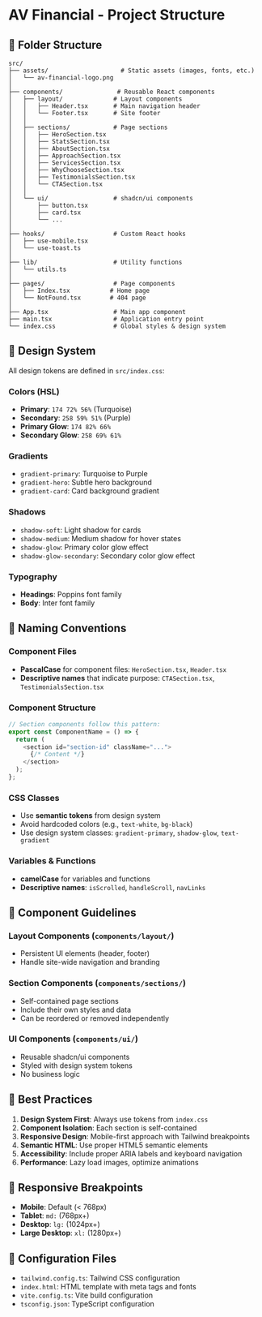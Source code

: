 # AV Financial - Project Structure

## 📁 Folder Structure

```
src/
├── assets/                    # Static assets (images, fonts, etc.)
│   └── av-financial-logo.png
│
├── components/               # Reusable React components
│   ├── layout/              # Layout components
│   │   ├── Header.tsx       # Main navigation header
│   │   └── Footer.tsx       # Site footer
│   │
│   ├── sections/            # Page sections
│   │   ├── HeroSection.tsx
│   │   ├── StatsSection.tsx
│   │   ├── AboutSection.tsx
│   │   ├── ApproachSection.tsx
│   │   ├── ServicesSection.tsx
│   │   ├── WhyChooseSection.tsx
│   │   ├── TestimonialsSection.tsx
│   │   └── CTASection.tsx
│   │
│   └── ui/                  # shadcn/ui components
│       ├── button.tsx
│       ├── card.tsx
│       └── ...
│
├── hooks/                   # Custom React hooks
│   ├── use-mobile.tsx
│   └── use-toast.ts
│
├── lib/                     # Utility functions
│   └── utils.ts
│
├── pages/                   # Page components
│   ├── Index.tsx           # Home page
│   └── NotFound.tsx        # 404 page
│
├── App.tsx                  # Main app component
├── main.tsx                 # Application entry point
└── index.css                # Global styles & design system
```

## 🎨 Design System

All design tokens are defined in `src/index.css`:

### Colors (HSL)
- **Primary**: `174 72% 56%` (Turquoise)
- **Secondary**: `258 59% 51%` (Purple)
- **Primary Glow**: `174 82% 66%`
- **Secondary Glow**: `258 69% 61%`

### Gradients
- `gradient-primary`: Turquoise to Purple
- `gradient-hero`: Subtle hero background
- `gradient-card`: Card background gradient

### Shadows
- `shadow-soft`: Light shadow for cards
- `shadow-medium`: Medium shadow for hover states
- `shadow-glow`: Primary color glow effect
- `shadow-glow-secondary`: Secondary color glow effect

### Typography
- **Headings**: Poppins font family
- **Body**: Inter font family

## 📝 Naming Conventions

### Component Files
- **PascalCase** for component files: `HeroSection.tsx`, `Header.tsx`
- **Descriptive names** that indicate purpose: `CTASection.tsx`, `TestimonialsSection.tsx`

### Component Structure
```typescript
// Section components follow this pattern:
export const ComponentName = () => {
  return (
    <section id="section-id" className="...">
      {/* Content */}
    </section>
  );
};
```

### CSS Classes
- Use **semantic tokens** from design system
- Avoid hardcoded colors (e.g., `text-white`, `bg-black`)
- Use design system classes: `gradient-primary`, `shadow-glow`, `text-gradient`

### Variables & Functions
- **camelCase** for variables and functions
- **Descriptive names**: `isScrolled`, `handleScroll`, `navLinks`

## 🚀 Component Guidelines

### Layout Components (`components/layout/`)
- Persistent UI elements (header, footer)
- Handle site-wide navigation and branding

### Section Components (`components/sections/`)
- Self-contained page sections
- Include their own styles and data
- Can be reordered or removed independently

### UI Components (`components/ui/`)
- Reusable shadcn/ui components
- Styled with design system tokens
- No business logic

## 🎯 Best Practices

1. **Design System First**: Always use tokens from `index.css`
2. **Component Isolation**: Each section is self-contained
3. **Responsive Design**: Mobile-first approach with Tailwind breakpoints
4. **Semantic HTML**: Use proper HTML5 semantic elements
5. **Accessibility**: Include proper ARIA labels and keyboard navigation
6. **Performance**: Lazy load images, optimize animations

## 📱 Responsive Breakpoints

- **Mobile**: Default (< 768px)
- **Tablet**: `md:` (768px+)
- **Desktop**: `lg:` (1024px+)
- **Large Desktop**: `xl:` (1280px+)

## 🔧 Configuration Files

- `tailwind.config.ts`: Tailwind CSS configuration
- `index.html`: HTML template with meta tags and fonts
- `vite.config.ts`: Vite build configuration
- `tsconfig.json`: TypeScript configuration
